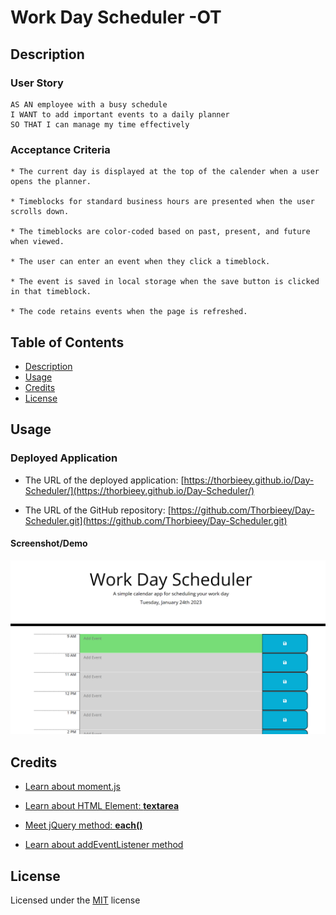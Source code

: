 # Work Day Scheduler -OT

## Description 

### User Story

```
AS AN employee with a busy schedule
I WANT to add important events to a daily planner
SO THAT I can manage my time effectively
```

### Acceptance Criteria

```
* The current day is displayed at the top of the calender when a user opens the planner.
 
* Timeblocks for standard business hours are presented when the user scrolls down.
 
* The timeblocks are color-coded based on past, present, and future when viewed.
 
* The user can enter an event when they click a timeblock.

* The event is saved in local storage when the save button is clicked in that timeblock.

* The code retains events when the page is refreshed.
```

## Table of Contents

* [Description](#description)
* [Usage](#usage)
* [Credits](#credits)
* [License](#license)

## Usage 

### Deployed Application

* The URL of the deployed application:
[https://thorbieey.github.io/Day-Scheduler/](https://thorbieey.github.io/Day-Scheduler/)

* The URL of the GitHub repository: 
[https://github.com/Thorbieey/Day-Scheduler.git](https://github.com/Thorbieey/Day-Scheduler.git)

#### Screenshot/Demo

![Demo showing web application's appearance and functionality](./assets/images/demo-day-scheduler-1.png.png)

## Credits

* [Learn about moment.js](https://momentjs.com/docs/)

* [Learn about HTML Element: **textarea**](https://developer.mozilla.org/en-US/docs/Web/HTML/Element/textarea#styling_with_css)

* [Meet jQuery method: **each()**](https://api.jquery.com/jquery.each/)

* [Learn about addEventListener method](https://api.jquery.com/category/events/)

## License

Licensed under the [MIT](https://choosealicense.com/licenses/mit/) license